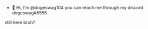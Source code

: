 - 👋 Hi, I’m @dogeswag104
you can reach me through my discord dogeswag#5555





























still here bruh?
